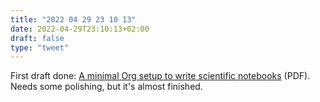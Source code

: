 ```yaml
---
title: "2022 04 29 23 10 13"
date: 2022-04-29T23:10:13+02:00
draft: false
type: "tweet"
---
```


First draft done: [A minimal Org setup to write scientific notebooks](https://aliquote.org/pub/org-setup.pdf) (PDF). Needs some polishing, but it's almost finished.
